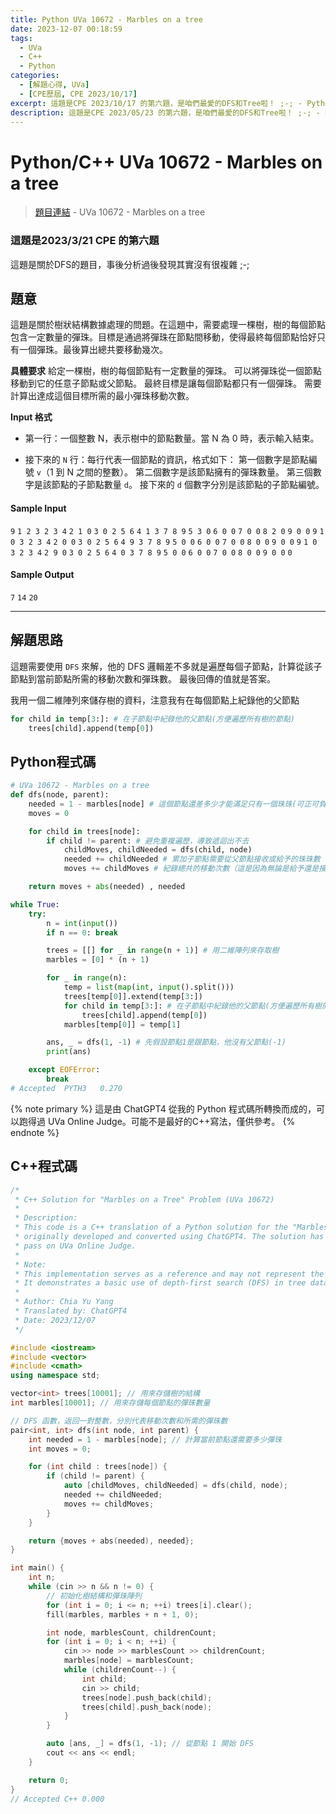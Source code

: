 ```yaml
---
title: Python UVa 10672 - Marbles on a tree
date: 2023-12-07 00:18:59
tags:
  - UVa
  - C++
  - Python
categories:
  - [解題心得, UVa]
  - [CPE歷屆, CPE 2023/10/17]
excerpt: 這題是CPE 2023/10/17 的第六題，是咱們最愛的DFS和Tree啦！ ;-; - Python/C++ UVa 10672 - Marbles on a tree 解題心得
description: 這題是CPE 2023/05/23 的第六題，是咱們最愛的DFS和Tree啦！ ;-; - Python/C++ UVa 10672 - Marbles on a tree 解題心得
---
```

# Python/C++ UVa 10672 - Marbles on a tree

>[題目連結](https://onlinejudge.org/index.php?option=onlinejudge&Itemid=8&page=show_problem&problem=1613) - UVa 10672 - Marbles on a tree 

### 這題是2023/3/21 CPE 的第六題
這題是關於DFS的題目，事後分析過後發現其實沒有很複雜 ;-;

## 題意
這題是關於樹狀結構數據處理的問題。在這題中，需要處理一棵樹，樹的每個節點包含一定數量的彈珠。目標是通過將彈珠在節點間移動，使得最終每個節點恰好只有一個彈珠。最後算出總共要移動幾次。

**具體要求**
給定一棵樹，樹的每個節點有一定數量的彈珠。
可以將彈珠從一個節點移動到它的任意子節點或父節點。
最終目標是讓每個節點都只有一個彈珠。
需要計算出達成這個目標所需的最小彈珠移動次數。

**Input 格式**
* 第一行：一個整數 N，表示樹中的節點數量。當 N 為 0 時，表示輸入結束。

* 接下來的 `N` 行：每行代表一個節點的資訊，格式如下：
    第一個數字是節點編號 `v`（1 到 N 之間的整數）。
    第二個數字是該節點擁有的彈珠數量。
    第三個數字是該節點的子節點數量 `d`。
    接下來的 `d` 個數字分別是該節點的子節點編號。


#### Sample Input 
`9`
`1 2 3 2 3 4`
`2 1 0`
`3 0 2 5 6`
`4 1 3 7 8 9`
`5 3 0`
`6 0 0`
`7 0 0`
`8 2 0`
`9 0 0`
`9`
`1 0 3 2 3 4`
`2 0 0`
`3 0 2 5 6`
`4 9 3 7 8 9`
`5 0 0`
`6 0 0`
`7 0 0`
`8 0 0`
`9 0 0`
`9`
`1 0 3 2 3 4`
`2 9 0`
`3 0 2 5 6`
`4 0 3 7 8 9`
`5 0 0`
`6 0 0`
`7 0 0`
`8 0 0`
`9 0 0`
`0`

#### Sample Output 
`7`
`14`
`20`

---
## 解題思路
這題需要使用 `DFS` 來解，他的 DFS 邏輯差不多就是遍歷每個子節點，計算從該子節點到當前節點所需的移動次數和彈珠數。
最後回傳的值就是答案。

我用一個二維陣列來儲存樹的資料，注意我有在每個節點上紀錄他的父節點
```python
for child in temp[3:]: # 在子節點中紀錄他的父節點(方便遍歷所有樹的節點)
    trees[child].append(temp[0])
```

## Python程式碼
```python
# UVa 10672 - Marbles on a tree
def dfs(node, parent):
    needed = 1 - marbles[node] # 這個節點還差多少才能滿足只有一個珠珠(可正可負)
    moves = 0

    for child in trees[node]:
        if child != parent: # 避免重複遍歷，導致遞迴出不去
            childMoves, childNeeded = dfs(child, node)
            needed += childNeeded # 累加子節點需要從父節點接收或給予的珠珠數（因為珠珠要移動到子節點時一定會經過父節點）
            moves += childMoves # 紀錄總共的移動次數（這是因為無論是給予還是接收彈珠，都算作一次移動）

    return moves + abs(needed) , needed 

while True:
    try:
        n = int(input())
        if n == 0: break

        trees = [[] for _ in range(n + 1)] # 用二維陣列來存取樹
        marbles = [0] * (n + 1)

        for _ in range(n):
            temp = list(map(int, input().split()))
            trees[temp[0]].extend(temp[3:])
            for child in temp[3:]: # 在子節點中紀錄他的父節點(方便遍歷所有樹的節點)
                trees[child].append(temp[0])
            marbles[temp[0]] = temp[1]

        ans, _ = dfs(1, -1) # 先假設節點1是跟節點，他沒有父節點(-1)
        print(ans)

    except EOFError:
        break
# Accepted	PYTH3	0.270
```

{% note primary %}
這是由 ChatGPT4 從我的 Python 程式碼所轉換而成的，可以跑得過 UVa Online Judge。可能不是最好的C++寫法，僅供參考。
{% endnote %}

## C++程式碼
```c++
/*
 * C++ Solution for "Marbles on a Tree" Problem (UVa 10672)
 * 
 * Description:
 * This code is a C++ translation of a Python solution for the "Marbles on a Tree" problem,
 * originally developed and converted using ChatGPT4. The solution has been verified to
 * pass on UVa Online Judge.
 *
 * Note:
 * This implementation serves as a reference and may not represent the most optimized approach.
 * It demonstrates a basic use of depth-first search (DFS) in tree data structures.
 *
 * Author: Chia Yu Yang
 * Translated by: ChatGPT4
 * Date: 2023/12/07
 */

#include <iostream>
#include <vector>
#include <cmath>
using namespace std;

vector<int> trees[10001]; // 用來存儲樹的結構
int marbles[10001]; // 用來存儲每個節點的彈珠數量

// DFS 函數，返回一對整數，分別代表移動次數和所需的彈珠數
pair<int, int> dfs(int node, int parent) {
    int needed = 1 - marbles[node]; // 計算當前節點還需要多少彈珠
    int moves = 0;

    for (int child : trees[node]) {
        if (child != parent) {
            auto [childMoves, childNeeded] = dfs(child, node);
            needed += childNeeded;
            moves += childMoves;
        }
    }

    return {moves + abs(needed), needed};
}

int main() {
    int n;
    while (cin >> n && n != 0) {
        // 初始化樹結構和彈珠陣列
        for (int i = 0; i <= n; ++i) trees[i].clear();
        fill(marbles, marbles + n + 1, 0);

        int node, marblesCount, childrenCount;
        for (int i = 0; i < n; ++i) {
            cin >> node >> marblesCount >> childrenCount;
            marbles[node] = marblesCount;
            while (childrenCount--) {
                int child;
                cin >> child;
                trees[node].push_back(child);
                trees[child].push_back(node);
            }
        }

        auto [ans, _] = dfs(1, -1); // 從節點 1 開始 DFS
        cout << ans << endl;
    }

    return 0;
}
// Accepted	C++	0.000
```